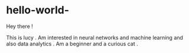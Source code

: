 # hello-world-

Hey there !

This is lucy . Am interested in neural networks and machine learning and also data analytics  . 
Am a beginner and a curious cat . 
